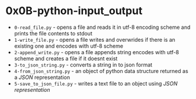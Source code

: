 # 0x0B-python-input_output
- `0-read_file.py` - opens a file and reads it in utf-8 encoding scheme and prints the file contents to stdout
- `1-write_file.py` - opens a file writes and overwrides if there is an existing one and encodes with utf-8 scheme
- `2-append_write.py` - opens a file appends string encodes with utf-8 scheme and creates a file if it doesnt exist
- `3-to_json_string.py` - converts a string in to json format
- `4-from_json_string.py` - an object of python data structure returned as a _JSON_ representation
- `5-save_to_json_file.py` - writes a text file to an object using _JSON representation_
